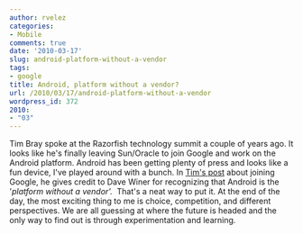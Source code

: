 ```yaml
---
author: rvelez
categories:
- Mobile
comments: true
date: '2010-03-17'
slug: android-platform-without-a-vendor
tags:
- google
title: Android, platform without a vendor?
url: /2010/03/17/android-platform-without-a-vendor
wordpress_id: 372
2010:
- "03"
---
```



Tim Bray spoke at the Razorfish technology summit a couple of years ago. It looks like he's finally leaving Sun/Oracle to join Google and work on the Android platform. Android has been getting plenty of press and looks like a fun device, I've played around with a bunch. In [Tim's post](http://www.tbray.org/ongoing/When/201x/2010/03/15/Joining-Google) about joining Google, he gives credit to Dave Winer for recognizing that Android is the '_platform without a vendor'._  That's a neat way to put it. At the end of the day, the most exciting thing to me is choice, competition, and different perspectives. We are all guessing at where the future is headed and the only way to find out is through experimentation and learning.
